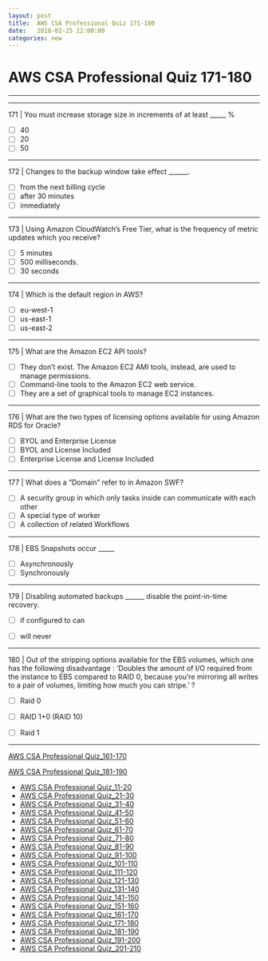 ```yaml
---
layout: post 
title:  AWS CSA Professional Quiz 171-180 
date:   2018-02-25 12:00:00
categories: new
---
```


AWS CSA Professional Quiz 171-180 
====
-----
-----
171 | You must increase storage size in increments of at least _____ %

  - [ ] 40
  - [ ] 20
  - [ ] 50

 ---------- 

172 | Changes to the backup window take effect ______.

  - [ ] from the next billing cycle
  - [ ] after 30 minutes
  - [ ] immediately

 ---------- 

173 | Using Amazon CloudWatch’s Free Tier, what is the frequency of metric updates which you receive?

  - [ ] 5 minutes
  - [ ] 500 milliseconds.
  - [ ] 30 seconds

 ---------- 

174 | Which is the default region in AWS?

  - [ ] eu-west-1
  - [ ] us-east-1
  - [ ] us-east-2

 ---------- 

175 | What are the Amazon EC2 API tools?

  - [ ] They don’t exist. The Amazon EC2 AMI tools, instead, are used to manage permissions.
  - [ ] Command-line tools to the Amazon EC2 web service.
  - [ ] They are a set of graphical tools to manage EC2 instances.

 ---------- 

176 | What are the two types of licensing options available for using Amazon RDS for Oracle?

  - [ ] BYOL and Enterprise License
  - [ ] BYOL and License Included
  - [ ] Enterprise License and License Included

 ---------- 

177 | What does a “Domain” refer to in Amazon SWF?

  - [ ] A security group in which only tasks inside can communicate with each other
  - [ ] A special type of worker
  - [ ] A collection of related Workflows

 ---------- 

178 | EBS Snapshots occur _____

  - [ ] Asynchronously
  - [ ] Synchronously

 ---------- 

179 | Disabling automated backups ______ disable the point-in-time recovery.

  - [ ] if configured to can
  - [ ] will never


 ---------- 

180 | Out of the stripping options available for the EBS volumes, which one has the following disadvantage :
‘Doubles the amount of I/O required from the instance to EBS compared to RAID 0, because you’re mirroring all writes to a pair of volumes, limiting how much you can stripe.’ ?

  - [ ] Raid 0


  - [ ] RAID 1+0 (RAID 10)
  - [ ] Raid 1



 ---------- 
[AWS CSA Professional Quiz_161-170](AWS_CSA_Professional_Quiz_161-170.md)

[AWS CSA Professional Quiz_181-190](AWS_CSA_Professional_Quiz_181-190.md)

  * [AWS CSA Professional Quiz_11-20](AWS_CSA_Professional_Quiz_11-20.md)
  * [AWS CSA Professional Quiz_21-30](AWS_CSA_Professional_Quiz_21-30.md)
  * [AWS CSA Professional Quiz_31-40](AWS_CSA_Professional_Quiz_31-40.md)
  * [AWS CSA Professional Quiz_41-50](AWS_CSA_Professional_Quiz_41-50.md)
  * [AWS CSA Professional Quiz_51-60](AWS_CSA_Professional_Quiz_51-60.md)
  * [AWS CSA Professional Quiz_61-70](AWS_CSA_Professional_Quiz_61-70.md)
  * [AWS CSA Professional Quiz_71-80](AWS_CSA_Professional_Quiz_71-80.md)
  * [AWS CSA Professional Quiz_81-90](AWS_CSA_Professional_Quiz_81-90.md)
  * [AWS CSA Professional Quiz_91-100](AWS_CSA_Professional_Quiz_91-100.md)
  * [AWS CSA Professional Quiz_101-110](AWS_CSA_Professional_Quiz_101-110.md)
  * [AWS CSA Professional Quiz_111-120](AWS_CSA_Professional_Quiz_111-120.md)
  * [AWS CSA Professional Quiz_121-130](AWS_CSA_Professional_Quiz_121-130.md)
  * [AWS CSA Professional Quiz_131-140](AWS_CSA_Professional_Quiz_131-140.md)
  * [AWS CSA Professional Quiz_141-150](AWS_CSA_Professional_Quiz_141-150.md)
  * [AWS CSA Professional Quiz_151-160](AWS_CSA_Professional_Quiz_151-160.md)
  * [AWS CSA Professional Quiz_161-170](AWS_CSA_Professional_Quiz_161-170.md)
  * [AWS CSA Professional Quiz_171-180](AWS_CSA_Professional_Quiz_171-180.md)
  * [AWS CSA Professional Quiz_181-190](AWS_CSA_Professional_Quiz_181-190.md)
  * [AWS CSA Professional Quiz_191-200](AWS_CSA_Professional_Quiz_191-200.md)
  * [AWS CSA Professional Quiz_201-210](AWS_CSA_Professional_Quiz_201-210.md)

